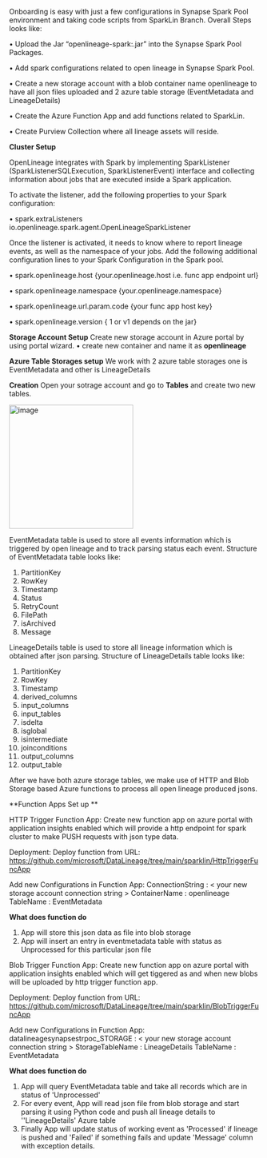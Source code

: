 Onboarding is easy with just a few configurations in Synapse Spark Pool environment and taking code scripts from SparkLin Branch.
Overall Steps looks like:

• Upload the Jar “openlineage-spark:.jar” into the Synapse Spark Pool Packages.

•	Add spark configurations related to open lineage in Synapse Spark Pool.

•	Create a new storage account with a blob container name openlineage to have all json files uploaded and 2 azure table storage (EventMetadata and LineageDetails)

•	Create the Azure Function App and add functions related to SparkLin.

•	Create Purview Collection where all lineage assets will reside.

**Cluster Setup**

OpenLineage integrates with Spark by implementing SparkListener (SparkListenerSQLExecution, SparkListenerEvent) interface and collecting information about jobs that are executed inside a Spark application.

To activate the listener, add the following properties to your Spark configuration: 

•	spark.extraListeners	io.openlineage.spark.agent.OpenLineageSparkListener

Once the listener is activated, it needs to know where to report lineage events, as well as the namespace of your jobs. Add the following additional configuration lines to your Spark Configuration in the Spark pool.

•	spark.openlineage.host                 {your.openlineage.host i.e. func app endpoint url}

•	spark.openlineage.namespace            {your.openlineage.namespace}

•	spark.openlineage.url.param.code       {your func app host key}

•	spark.openlineage.version              { 1 or v1 depends on the jar}



**Storage Account Setup**
Create new storage account in Azure portal by using portal wizard.
    •	create new container and name it as **openlineage**


**Azure Table Storages setup**
We work with 2 azure table storages one is EventMetadata and other is LineageDetails

**Creation**
Open your sotrage account and go to **Tables** and create two new tables.

<img width="248" alt="image" src="https://user-images.githubusercontent.com/123259339/214266628-8ce0ccc7-0811-481e-bc5d-ef97b7cf992a.png">


EventMetadata table is used to store all events information which is triggered by open lineage and to track parsing status each event.
Structure of EventMetadata table looks like:
1. PartitionKey
2. RowKey
3. Timestamp
4. Status
5. RetryCount
6. FilePath
7. isArchived
8. Message

LineageDetails table is used to store all lineage information which is obtained after json parsing.
Structure of LineageDetails table looks like:
1. PartitionKey
2. RowKey
3. Timestamp
4. derived_columns
5. input_columns
6. input_tables
7. isdelta
8. isglobal
9. isintermediate
10. joinconditions
11. output_columns
12. output_table
 
After we have both azure storage tables, we make use of HTTP and Blob Storage based Azure functions to process all open lineage produced jsons.

**Function Apps Set up **

HTTP Trigger Function App:
Create new function app on azure portal with application insights enabled which will provide a http endpoint for spark cluster to make PUSH requests with json type data.

Deployment:
Deploy function from URL: https://github.com/microsoft/DataLineage/tree/main/sparklin/HttpTriggerFuncApp

Add new Configurations in Function App:
ConnectionString   :   < your new storage account connection string >
ContainerName      :   openlineage
TableName          :   EventMetadata

**What does function do**
1. App will store this json data as file into blob storage
2. App will insert an entry in eventmetadata table with status as Unprocessed for this particular json file

Blob Trigger Function App:
Create new function app on azure portal with application insights enabled which will get tiggered as and when new blobs will be uploaded by http trigger function app.

Deployment:
Deploy function from URL: https://github.com/microsoft/DataLineage/tree/main/sparklin/BlobTriggerFuncApp

Add new Configurations in Function App:
datalineagesynapsestrpoc_STORAGE   :   < your new storage account connection string >
StorageTableName                   :   LineageDetails
TableName                          :   EventMetadata

**What does function do**
1. App will query EventMetadata table and take all records which are in status of 'Unprocessed'
2. For every event, App will read json file from blob storage and start parsing it using Python code and push all lineage details to ''LineageDetails' Azure table
3. Finally App will update status of working event as 'Processed' if lineage is pushed and 'Failed' if something fails and update 'Message' column with exception details.

